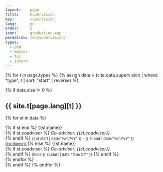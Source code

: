 ```yaml
---
layout:    page
title:     Supervision
key:       supervision
lang:      en
order:     2
icon:      graduation-cap
permalink: /en/supervision/
types:
  - phd
  - master
  - tcc
  - intern
---
```


{% for t in page.types %}
  {% assign data = (site.data.supervision | where: "type", t | sort: "start" | reverse) %}

{% if data.size != 0 %}
## {{ site.t[page.lang][t] }}
<div class="row students">

{% for st in data %}
<div class="col-md-4 col-sm-12 student">
{% if st.end %}
<span class="student-done"> {{st.name}}<br>
{% if st.coadvisor %}
<em>Co-advisor: {{st.coadvisor}}</em><br>
{% endif %}
<small>{{ st.start | date:"%m/%Y" }} - {{ st.end | date:"%m/%Y" }} <br>
<a href="{{site.baseurl}}/assets/{{st.link}}">
{{st.theme}}
</a>
</small></span>
{% else %}
<span class="student-active"> {{st.name}}<br>
{% if st.coadvisor %}
<em>Co-advisor: {{st.coadvisor}}</em><br>
{% endif %}
<small>Since {{ st.start | data:"%m/%Y" }}</small> </span>
{% endif %}
</div> <!-- student column -->
{% endfor %}

</div>
{% endif %}
{% endfor %}
